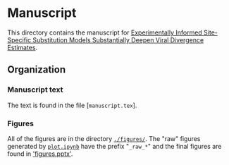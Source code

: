 # Manuscript

This directory contains the manuscript for [Experimentally Informed Site-Specific Substitution Models Substantially Deepen Viral Divergence Estimates](manuscript.text).

## Organization

### Manuscript text

The text is found in the file [`manuscript.tex`].

### Figures

All of the figures are in the directory [`./figures/`](./figures/).
The "raw" figures generated by [`plot.ipynb`](figures/plot.ipynb) have the prefix "`_raw_*`" and the final figures are found in ['figures.pptx'](figures/figures.pptx). 
